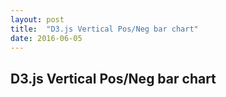 ```yaml
---
layout: post
title:  "D3.js Vertical Pos/Neg bar chart"
date: 2016-06-05
---
```


<h2>D3.js Vertical Pos/Neg bar chart</h2>
<div>
<head>
  <meta charset="utf-8">
  <link rel="stylesheet" type="text/css" href="/js/chart6/stylesheet.css">
  <script src="//d3js.org/d3.v3.min.js"></script>
  <script src="http://labratrevenge.com/d3-tip/javascripts/d3.tip.v0.6.3.js"></script>
</head>
<body>
    <script type="text/javascript" src="/js/chart6/verposneg.js"></script>
  </div>
</body>
</div>
